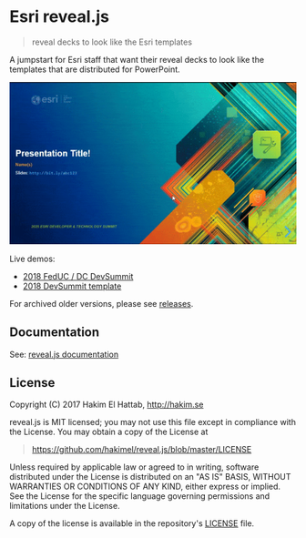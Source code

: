 # Esri reveal.js

> reveal decks to look like the Esri templates

A jumpstart for Esri staff that want their reveal decks to look like the templates that are distributed for PowerPoint.

![Project preview](img/project-preview.gif)

Live demos:

* [2018 FedUC / DC DevSummit](https://esri.github.io/reveal.js/feduc-2018.html)
* [2018 DevSummit template](https://esri.github.io/reveal.js/devsummit-2018.html)

For archived older versions, please see [releases](https://github.com/esri/reveal-js/releases).

## Documentation

See: [reveal.js documentation](https://github.com/hakimel/reveal.js/blob/master/README.md)

## License

Copyright (C) 2017 Hakim El Hattab, http://hakim.se

reveal.js is MIT licensed;
you may not use this file except in compliance with the License.
You may obtain a copy of the License at

> https://github.com/hakimel/reveal.js/blob/master/LICENSE

Unless required by applicable law or agreed to in writing, software
distributed under the License is distributed on an "AS IS" BASIS,
WITHOUT WARRANTIES OR CONDITIONS OF ANY KIND, either express or implied.
See the License for the specific language governing permissions and
limitations under the License.

A copy of the license is available in the repository's [LICENSE](./LICENSE) file.
